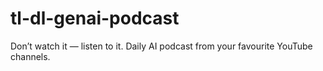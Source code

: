 # tl-dl-genai-podcast
Don’t watch it — listen to it. Daily AI podcast from your favourite YouTube channels.
